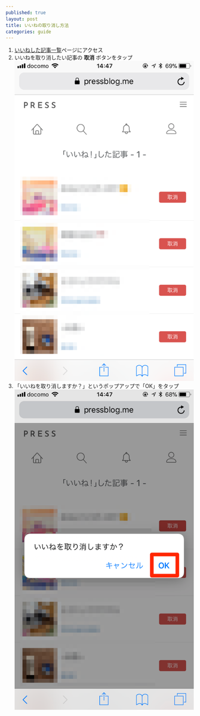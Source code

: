 ```yaml
---
published: true
layout: post
title: いいねの取り消し方法
categories: guide
---
```



1. [いいねした記事一覧](https://pressblog.me/blog_posts/blog_likes)ページにアクセス
2. いいねを取り消したい記事の **取消** ボタンをタップ
  ![](/images/delete_blog_likes/index.PNG)
3. 「いいねを取り消しますか？」というポップアップで「OK」をタップ
  ![](/images/delete_blog_likes/popup.PNG)
